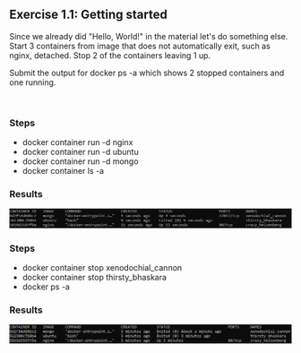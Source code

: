 ## Exercise 1.1: Getting started

Since we already did "Hello, World!" in the material let's do something else.
Start 3 containers from image that does not automatically exit, such as nginx, detached.
Stop 2 of the containers leaving 1 up.

Submit the output for docker ps -a which shows 2 stopped containers and one running.

&nbsp;

### Steps

- docker container run -d nginx
- docker container run -d ubuntu
- docker container run -d mongo
- docker container ls -a

### Results

![Exercise 1.1: Running containers](Exercise_1.1_run_containers.png)

### Steps

- docker container stop xenodochial_cannon
- docker container stop thirsty_bhaskara
- docker ps -a

### Results

![Exercise 1.1](Exercise_1.1.png)
